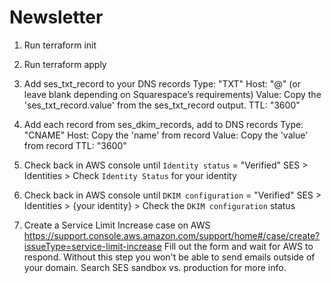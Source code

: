 # Newsletter
1. Run terraform init
2. Run terraform apply
3. Add ses_txt_record to your DNS records
    Type: "TXT"
    Host: "@" (or leave blank depending on Squarespace’s requirements)
    Value: Copy the 'ses_txt_record.value' from the ses_txt_record output.
    TTL: "3600"
4. Add each record from ses_dkim_records, add to DNS records
    Type: "CNAME"
    Host: Copy the 'name' from record
    Value: Copy the 'value' from record
    TTL: "3600"

5. Check back in AWS console until `Identity status` = "Verified"
    SES > Identities > Check `Identity Status` for your identity  

6. Check back in AWS console until `DKIM configuration` = "Verified"
    SES > Identities > {your identity} > Check the `DKIM configuration` status

7. Create a Service Limit Increase case on AWS
    https://support.console.aws.amazon.com/support/home#/case/create?issueType=service-limit-increase
    Fill out the form and wait for AWS to respond. Without this step you won't be able to send emails outside of your domain. Search SES sandbox vs. production for more info.